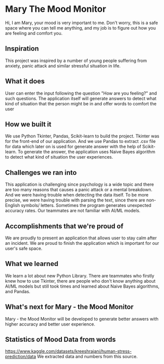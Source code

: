 # Mary The Mood Monitor
Hi, I am Mary, your mood is very important to me. Don't worry, this is a safe space where you can tell me anything, and my job is to figure out how you are feeling and comfort you. 

## Inspiration
This project was inspired by a number of young people suffering from anxiety, panic attack and similar stressful situation in life. 

## What it does
User can enter the input following the question "How are you feeling?" and such questions. The application itself will generate answers to detect what kind of situation that the person might be in and offer words to comfort the user

## How we built it
We use Python Tkinter, Pandas, Scikit-learn to build the project. Tkinter was for the front-end of our application. And we use Pandas to extract .csv file for data which later on is used for generate answer with the help of Scikit-learn. To generate the answer, the application uses Naive Bayes algorithm to detect what kind of situation the user experiences. 

## Challenges we ran into
This application is challenging since psychology is a wide topic and there are too many reasons that causes a panic attack or a mental breakdown. And we were having trouble when detecting the data itself. To be more precise, we were having trouble with parsing the text, since there are non-English symbols/ letters. Sometimes the program generates unexpected accuracy rates. Our teammates are not familiar with AI/ML models.

## Accomplishments that we're proud of
We are proudly to present an application that allows user to stay calm after an incident. We are proud to finish the application which is important for our user's safe space.

## What we learned
We learn a lot about new Python Library. There are teammates who firstly knew how to use Tkinter, there are people who don't know anything about AI/ML models but still took times and learned about Naive Bayes algorithms, and Pandas. 

## What's next for Mary - the Mood Monitor
Mary - the Mood Monitor will be developed to generate better answers with higher accuracy and better user experience. 


## Statistics of Mood Data from words
https://www.kaggle.com/datasets/kreeshrajani/human-stress-prediction/data 
We extracted data and numbers from this source. 
